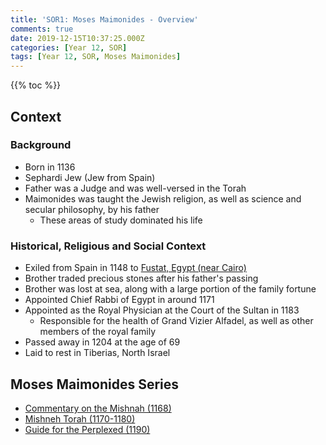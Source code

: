 ```yaml
---
title: 'SOR1: Moses Maimonides - Overview'
comments: true
date: 2019-12-15T10:37:25.000Z
categories: [Year 12, SOR]
tags: [Year 12, SOR, Moses Maimonides]
---
```

<!-- TOC -->

{{% toc %}}

<!-- /TOC -->
## Context
### Background
- Born in 1136
- Sephardi Jew (Jew from Spain)
- Father was a Judge and was well-versed in the Torah
- Maimonides was taught the Jewish religion, as well as science and secular philosophy, by his father
  - These areas of study dominated his life
### Historical, Religious and Social Context
- Exiled from Spain in 1148 to [Fustat, Egypt (near Cairo)](https://goo.gl/maps/312f8ZnMCU5CAG4J6)
- Brother traded precious stones after his father's passing
- Brother was lost at sea, along with a large portion of the family fortune
- Appointed Chief Rabbi of Egypt in around 1171
- Appointed as the Royal Physician at the Court of the Sultan in 1183
  - Responsible for the health of Grand Vizier Alfadel, as well as other members of the royal family
- Passed away in 1204 at the age of 69
- Laid to rest in Tiberias, North Israel
## Moses Maimonides Series
- [Commentary on the Mishnah (1168)](/post/moses-commentary1/)
- [Mishneh Torah (1170-1180)](/post/moses-commentary2/)
- [Guide for the Perplexed (1190)](/post/moses-commentary3/)
